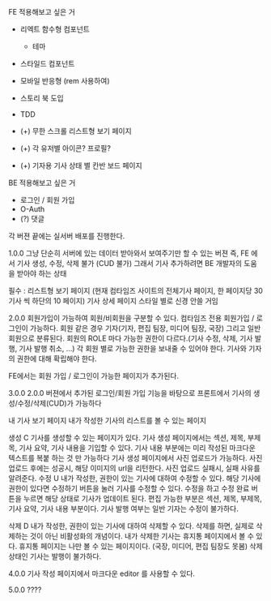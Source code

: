 


FE 적용해보고 싶은 거
- 리엑트 함수형 컴포넌트
    - 테마
- 스타일드 컴포넌트
- 모바일 반응형 (rem 사용하여)
- 스토리 북 도입
- TDD

- (+) 무한 스크롤 리스트형 보기 페이지
- (+) 각 유저별 아이콘? 프로필?
- (+) 기자용 기사 상태 별 칸반 보드 페이지


BE 적용해보고 싶은 거
- 로그인 / 회원 가입
- O-Auth
- (?) 댓글


각 버젼 끝에는 실서버 배포를 진행한다.


1.0.0 그냥 단순히 서버에 있는 데이터 받아와서 보여주기만 할 수 있는 버젼
즉, FE 에서 기사 생성, 수정, 삭제 불가 (CUD 불가)
그래서 기사 추가하려면 BE 개발자의 도움을 받아야 하는 상태

필수 : 
리스트형 보기 페이지 (현재 컴타임즈 사이트의 전체기사 페이지, 한 페이지당 30 기사 씩 하단의 10 페이지)
기사 상세 페이지 
스타일 별로 신경 안쓸 거임




2.0.0 회원가입이 가능하여 회원/비회원을 구분할 수 있다.
컴타임즈 전용 회원가입 / 로그인이 가능하다.
회원 같은 경우 기자(기자, 편집 팀장, 미디어 팀장, 국장) 그리고 일반 회원으로 분류된다.
회원의 ROLE 마다 가능한 권한이 다르다.(기사 수정, 삭제, 기사 발행, 기사 발행 취소, …)
	각 회원 별로 가능한 권한을 보내줄 수 있어야 한다.
	기사와 기자의 권한에 대해 확립해야 한다.

FE에서는 회원 가입 / 로그인이 가능한 페이지가 추가된다.




3.0.0 2.0.0 버젼에서 추가된 로그인/회원 가입 기능을 바탕으로 프론트에서 기사의 생성/수정/삭제(CUD)가 가능하다

내 기사 보기 페이지
	내가 작성한 기사의 리스트를 볼 수 있는 페이지

생성 C
	기사를 생성할 수 있는 페이지가 있다.
		기사 생성 페이지에서는 섹션, 제목, 부제목, 기사 요약, 기사 내용을 기입할 수 있다.
		기사 내용 부분에는 미리 작성된 마크다운 텍스트를 복붙 하는 것 만 가능하다
	기사 생성 페이지에서 사진 업로드가 가능하다.
		사진 업로드 후에는 성공시, 해당 이미지의 url을 리턴한다.
		사진 업로드 실패시, 실패 사유를 알려준다.
수정 U
	내가 작성한, 권한이 있는 기사에 대하여 수정할 수 있다.
		해당 기사에 권한이 있다면 수정하기 버튼을 눌러 기사를 수정할 수 있다.
		수정을 하고 수정 완료 버튼을 누르면 해당 상태로 기사가 업데이트 된다.
		편집 가능한 부분은 섹션, 제목, 부제목, 기사 요약, 기사 내용 부분이다.
		기사 발행 여부는 일반 기자는 수정이 불가하다.

삭제 D
	내가 작성한, 권한이 있는 기사에 대하여 삭제할 수 있다.
	삭제를 하면, 실제로 삭제하는 것이 아닌 비활성화의 개념이다.
	내가 삭제한 기사는 휴지통 페이지에서 볼 수 있다. 
	휴지통 페이지는 나만 볼 수 있는 페이지이다. (국장, 미디어, 편집 팀장도 못봄)
	삭제 상태인 기사는 발행이 불가하다. 
	

4.0.0 기사 작성 페이지에서 마크다운 editor 를 사용할 수 있다.


5.0.0 ????
	